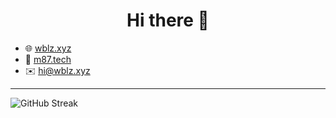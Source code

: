 <h1 align="center">Hi there 👋</h1>

- 🌐 [wblz.xyz](https://wblz.xyz)
- 💼 [m87.tech](https://m87.tech/)
- ✉️ [hi@wblz.xyz](mailto:hi@wblz.xyz)

---


![GitHub Streak](https://gh-stats.wblz.xyz?user=wblazej&theme=github-dark-blue&hide_border=true&a=1)

